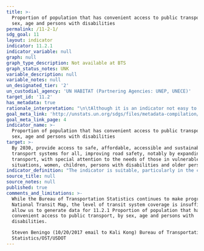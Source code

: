 ```yaml
---
title: >-
  Proportion of population that has convenient access to public transport, by
  sex, age and persons with disabilities
permalink: /11-2-1/
sdg_goal: 11
layout: indicator
indicator: 11.2.1
indicator_variable: null
graph: null
graph_type_description: Not available at BTS
graph_status_notes: UNK
variable_description: null
variable_notes: null
un_designated_tier: '2'
un_custodial_agency: 'UN HABITAT (Partnering Agencies: UNEP, UNECE)'
target_id: '11.2'
has_metadata: true
rationale_interpretation: "\n\tAlthough it is an indicator not easy to collect in all cities/countries in the world, it proposes an innovative mechanism of data collection and analysis. \n\tAs the Outcome Document 2nd Meeting of the Urban SDGs Campaign in Bangalore (12-14 February 2015) recognizes: \n\t\tNo internationally agreed methodology exists for measuring convenience and service quality of public transport. In addition, global/local on urban transport systems do not exist. Moreover, data is not harmonized and comparable at the world level. \n\t\tTo obtain this data will require collecting it at municipal/city level with serious deficiencies in some areas such as data on mass transit and on transport infrastructure. \n\tThe European Commission, on the contrary, considers that 'this is a good indicator which can be collected in a relatively straightforward way' (DG REGIO, 2015). The assessment of the indicator done by the EC applies only for cities in the developed world, and not all. \n\tThe EC document highlights that the indicator was calculated for 80 European cities and stresses that the estimation requires the following data availability: (1) geo-coded public transport stops and the number of departures at each stop, (2) a high resolution GIS layer with population (for example census enumeration areas or a population grid) and (3) a street network (if available). \n\tHowever, these data requirements are not available in most middle income countries.\n\tUN-Habitat disagrees with this rating. This is a very relevant indicator. It is empirically proven that public transport makes cities more inclusive, safe and sustainable. \n\tEffective and low-cost transportation for mobility is critical for urban poverty and inequalities reduction, and economic development because it provides access to jobs, health care, education services and other public goods. \n\tClean Public transport is very efficient for the reduction of C02 emissions and therefore it contributes to climate change."
goal_meta_link: 'http://unstats.un.org/sdgs/files/metadata-compilation/Metadata-Goal-11.pdf'
goal_meta_link_page: 4
indicator_name: >-
  Proportion of population that has convenient access to public transport, by
  sex, age and persons with disabilities
target: >-
  By 2030, provide access to safe, affordable, accessible and sustainable
  transport systems for all, improving road safety, notably by expanding public
  transport, with special attention to the needs of those in vulnerable
  situations, women, children, persons with disabilities and older persons.
indicator_definition: "The indicator is suitable, particularly in the countries/cities where the information exists. The Target is too broad intending to measure multiple aspects of urban mobility. The indicator covers three critical aspects of this target: accessible in distance, energy-efficient and the expansion of public transport. \tUN-Habitat position, in line with all the organizations supporting this indicator, is that necessary adjustments are required to minimize its complexity and make it more suitable for global monitoring. \tThe indicator can be measured by a proxy, which is the proportion of the population that has a public transit stop within 0.5 km. This reduces the complexity of the 20 minutes (which is very variable in different hours of the day or days of the week). \tIn case there is no spatial information on the population location and density, the indicator can measure the proportion of the surface that has a public transit stop. \tAs cities/countries evolve in their data collection systems, the indicator could be harmonized to include the elements indicated by the EC (street network and frequency of the transport)."
source_title: null
source_notes: null
published: true
comments_and_limitations: >-
  While the Bureau of Transportation Statistics continues to make progress on a
  National Transit Map, the level of transit system coverage is insufficient to
  allow us to generate data for 11.2.1 Proportion of population that has
  convenient access to public transport, by sex, age and persons with
  disabilities.

  Steven Beningo (10/20/2017 email to Kali Kong) Bureau of Transportation
  Statistics/OST/USDOT
---
```


